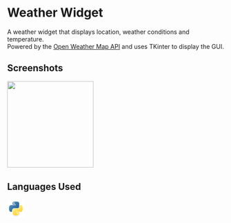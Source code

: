 <h1>Weather Widget</h1>
A weather widget that displays location, weather conditions and temperature.<br>
Powered by the <a href="https://openweathermap.org/">Open Weather Map API</a> and uses TKinter to display the GUI.

<h2>Screenshots</h2>
<img src="https://user-images.githubusercontent.com/8888564/217343805-7770babb-b0fb-40e9-8062-29282d3089d7.JPG" width="200" height="200"/>

<h2>Languages Used</h2>
<a href="https://www.python.org" target="_blank" rel="noreferrer"> <img src="https://raw.githubusercontent.com/devicons/devicon/master/icons/python/python-original.svg" alt="python" width="40" height="40"/> </a>
